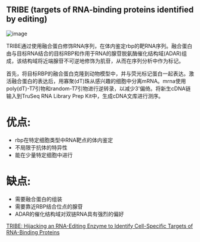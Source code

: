 ## TRIBE (targets of RNA-binding proteins identified by editing)

![image](https://github.com/SitaoZ/Seq-assays/assets/29169319/c77d57db-84ce-46f7-9110-525a6b72d3ca)

TRIBE通过使用融合蛋白修饰RNA序列，在体内鉴定rbp的靶RNA序列。融合蛋白由与目标RNA结合的目标RBP和作用于RNA的腺苷脱氨酶催化结构域(ADAR)组成，该结构域将近端腺苷不可逆地修饰为肌苷，从而在序列分析中作为标记。 
 
首先，将目标RBP的融合蛋白克隆到动物模型中，并与荧光标记蛋白一起表达。激活融合蛋白的表达后，用寡聚(dT)珠从感兴趣的细胞中分离mRNA。mrna使用poly(dT)-T7引物和random-T7引物进行逆转录，以减少3'偏倚。将新生cDNA链输入到TruSeq RNA Library Prep Kit中，生成cDNA文库进行测序。

# 优点: 
- rbp在特定细胞类型中RNA靶点的体内鉴定
- 不局限于抗体的特异性 
- 能在少量特定细胞中进行
# 缺点: 
- 需要融合蛋白的组装 
- 需要靠近RBP结合位点的腺苷 
- ADAR的催化结构域对双链RNA具有强烈的偏好

[TRIBE: Hijacking an RNA-Editing Enzyme to Identify Cell-Specific Targets of RNA-Binding Proteins](https://pubmed.ncbi.nlm.nih.gov/27040499/)
